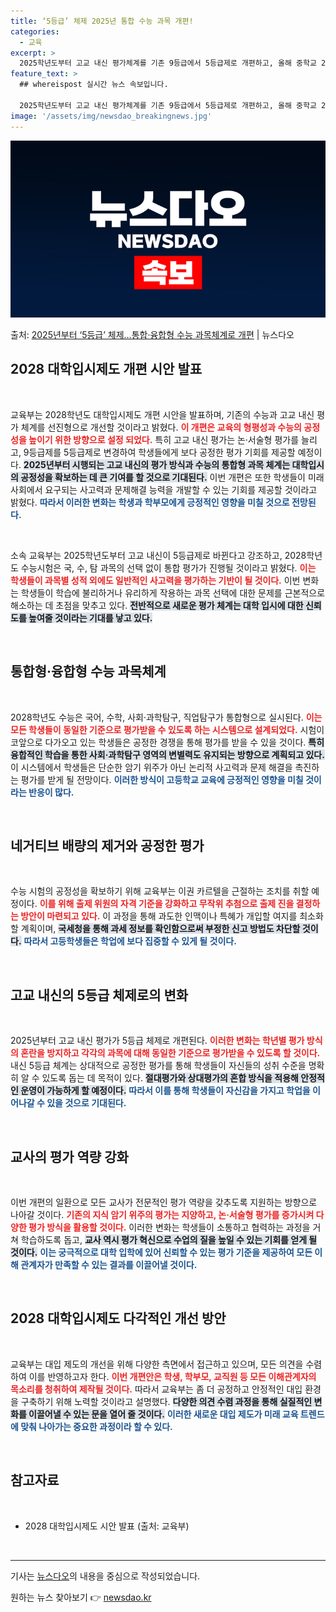 ```yaml
---
title: ‘5등급’ 체제 2025년 통합 수능 과목 개편!
categories:
  - 교육
excerpt: >
  2025학년도부터 고교 내신 평가체계를 기존 9등급에서 5등급제로 개편하고, 올해 중학교 2학년 학생들이 치…
feature_text: >
  ## whereispost 실시간 뉴스 속보입니다.

  2025학년도부터 고교 내신 평가체계를 기존 9등급에서 5등급제로 개편하고, 올해 중학교 2학년 학생들이 치…
image: '/assets/img/newsdao_breakingnews.jpg'
---
```


![뉴스다오 속보](/assets/img/newsdao_breakingnews.jpg)

<p>출처: <a href="https://newsdao.kr/2102" rel="dofollow">2025년부터 ‘5등급’ 체제…통합·융합형 수능 과목체계로 개편</a> | 뉴스다오</p>

<h2 data-ke-size="size26">2028 대학입시제도 개편 시안 발표</h2> 

<p data-ke-size="size16">&nbsp;</p>

교육부는 2028학년도 대학입시제도 개편 시안을 발표하며, 기존의 수능과 고교 내신 평가 체계를 선진형으로 개선할 것이라고 밝혔다. <b><span style="color: #ee2323;">이 개편은 교육의 형평성과 수능의 공정성을 높이기 위한 방향으로 설정 되었다.</span></b> 특히 고교 내신 평가는 논·서술형 평가를 늘리고, 9등급제를 5등급제로 변경하여 학생들에게 보다 공정한 평가 기회를 제공할 예정이다. <b><span style="background-color: #21538527;">2025년부터 시행되는 고교 내신의 평가 방식과 수능의 통합형 과목 체계는 대학입시의 공정성을 확보하는 데 큰 기여를 할 것으로 기대된다.</span></b> 이번 개편은 또한 학생들이 미래 사회에서 요구되는 사고력과 문제해결 능력을 개발할 수 있는 기회를 제공할 것이라고 밝혔다. <b><span style="color: #1a5490;">따라서 이러한 변화는 학생과 학부모에게 긍정적인 영향을 미칠 것으로 전망된다.</span></b>

<p data-ke-size="size16">&nbsp;</p>

소속 교육부는 2025학년도부터 고교 내신이 5등급제로 바뀐다고 강조하고, 2028학년도 수능시험은 국, 수, 탐 과목의 선택 없이 통합 평가가 진행될 것이라고 밝혔다. <b><span style="color: #ee2323;">이는 학생들이 과목별 성적 외에도 일반적인 사고력을 평가하는 기반이 될 것이다.</span></b> 이번 변화는 학생들이 학습에 불리하거나 유리하게 작용하는 과목 선택에 대한 문제를 근본적으로 해소하는 데 초점을 맞추고 있다. <b><span style="background-color: #21538527;">전반적으로 새로운 평가 체계는 대학 입시에 대한 신뢰도를 높여줄 것이라는 기대를 낳고 있다.</span></b>

<p data-ke-size="size16">&nbsp;</p>

<h2 data-ke-size="size26">통합형·융합형 수능 과목체계</h2> 

<p data-ke-size="size16">&nbsp;</p>

2028학년도 수능은 국어, 수학, 사회·과학탐구, 직업탐구가 통합형으로 실시된다. <b><span style="color: #ee2323;">이는 모든 학생들이 동일한 기준으로 평가받을 수 있도록 하는 시스템으로 설계되었다.</span></b> 시험이 코앞으로 다가오고 있는 학생들은 공정한 경쟁을 통해 평가를 받을 수 있을 것이다. <b><span style="background-color: #21538527;">특히 융합적인 학습을 통한 사회·과학탐구 영역의 변별력도 유지되는 방향으로 계획되고 있다.</span></b> 이 시스템에서 학생들은 단순한 암기 위주가 아닌 논리적 사고력과 문제 해결을 촉진하는 평가를 받게 될 전망이다. <b><span style="color: #1a5490;">이러한 방식이 고등학교 교육에 긍정적인 영향을 미칠 것이라는 반응이 많다.</span></b>

<p data-ke-size="size16">&nbsp;</p>

<h2 data-ke-size="size26">네거티브 배량의 제거와 공정한 평가</h2>

<p data-ke-size="size16">&nbsp;</p>

수능 시험의 공정성을 확보하기 위해 교육부는 이권 카르텔을 근절하는 조치를 취할 예정이다. <b><span style="color: #ee2323;">이를 위해 출제 위원의 자격 기준을 강화하고 무작위 추첨으로 출제 진을 결정하는 방안이 마련되고 있다.</span></b> 이 과정을 통해 과도한 인맥이나 특혜가 개입할 여지를 최소화 할 계획이며, <b><span style="background-color: #21538527;">국세청을 통해 과세 정보를 확인함으로써 부정한 신고 방법도 차단할 것이다.</span></b> <b><span style="color: #1a5490;">따라서 고등학생들은 학업에 보다 집중할 수 있게 될 것이다.</span></b>

<p data-ke-size="size16">&nbsp;</p>

<h2 data-ke-size="size26">고교 내신의 5등급 체제로의 변화</h2>

<p data-ke-size="size16">&nbsp;</p>

2025년부터 고교 내신 평가가 5등급 체제로 개편된다. <b><span style="color: #ee2323;">이러한 변화는 학년별 평가 방식의 혼란을 방지하고 각각의 과목에 대해 동일한 기준으로 평가받을 수 있도록 할 것이다.</span></b> 내신 5등급 체계는 상대적으로 공정한 평가를 통해 학생들이 자신들의 성취 수준을 명확히 알 수 있도록 돕는 데 목적이 있다. <b><span style="background-color: #21538527;">절대평가와 상대평가의 혼합 방식을 적용해 안정적인 운영이 가능하게 할 예정이다.</span></b> <b><span style="color: #1a5490;">따라서 이를 통해 학생들이 자신감을 가지고 학업을 이어나갈 수 있을 것으로 기대된다.</span></b>

<p data-ke-size="size16">&nbsp;</p>

<h2 data-ke-size="size26">교사의 평가 역량 강화</h2>

<p data-ke-size="size16">&nbsp;</p>

이번 개편의 일환으로 모든 교사가 전문적인 평가 역량을 갖추도록 지원하는 방향으로 나아갈 것이다. <b><span style="color: #ee2323;">기존의 지식 암기 위주의 평가는 지양하고, 논·서술형 평가를 증가시켜 다양한 평가 방식을 활용할 것이다.</span></b> 이러한 변화는 학생들이 소통하고 협력하는 과정을 거쳐 학습하도록 돕고, <b><span style="background-color: #21538527;">교사 역시 평가 혁신으로 수업의 질을 높일 수 있는 기회를 얻게 될 것이다.</span></b> <b><span style="color: #1a5490;">이는 궁극적으로 대학 입학에 있어 신뢰할 수 있는 평가 기준을 제공하여 모든 이해 관계자가 만족할 수 있는 결과를 이끌어낼 것이다.</span></b>

<p data-ke-size="size16">&nbsp;</p>

<h2 data-ke-size="size26">2028 대학입시제도 다각적인 개선 방안</h2>

<p data-ke-size="size16">&nbsp;</p>

교육부는 대입 제도의 개선을 위해 다양한 측면에서 접근하고 있으며, 모든 의견을 수렴하여 이를 반영하고자 한다. <b><span style="color: #ee2323;">이번 개편안은 학생, 학부모, 교직원 등 모든 이해관계자의 목소리를 청취하여 제작될 것이다.</span></b> 따라서 교육부는 좀 더 공정하고 안정적인 대입 환경을 구축하기 위해 노력할 것이라고 설명했다. <b><span style="background-color: #21538527;">다양한 의견 수렴 과정을 통해 실질적인 변화를 이끌어낼 수 있는 문을 열어 줄 것이다.</span></b> <b><span style="color: #1a5490;">이러한 새로운 대입 제도가 미래 교육 트렌드에 맞춰 나아가는 중요한 과정이라 할 수 있다.</span></b>

<p data-ke-size="size16">&nbsp;</p>

<h2 data-ke-size="size26">참고자료</h2>
<p data-ke-size="size16">&nbsp;</p>
<ul>
    <li>2028 대학입시제도 시안 발표 (출처: 교육부)</li>
</ul>
<p data-ke-size="size16">&nbsp;</p>

<hr />

기사는 <a href="https://newsdao.kr/2102">뉴스다오</a>의 내용을 중심으로 작성되었습니다. 

원하는 뉴스 찾아보기 👉 <a href="https://newsdao.kr" rel="dofollow">newsdao.kr</a>


